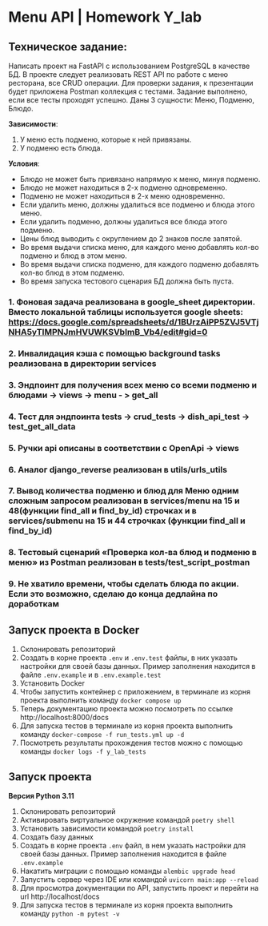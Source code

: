 # Menu API | Homework Y_lab

## Техническое задание:

Написать проект на FastAPI с использованием PostgreSQL в качестве БД. В проекте следует реализовать REST API по работе с меню ресторана, все CRUD операции. Для проверки задания, к презентации будет приложена Postman коллекция с тестами. Задание выполнено, если все тесты проходят успешно. Даны 3 сущности: Меню, Подменю, Блюдо.

__Зависимости__:

1. У меню есть подменю, которые к ней привязаны.
2. У подменю есть блюда.

__Условия__:

* Блюдо не может быть привязано напрямую к меню, минуя подменю.
* Блюдо не может находиться в 2-х подменю одновременно.
* Подменю не может находиться в 2-х меню одновременно.
* Если удалить меню, должны удалиться все подменю и блюда этого меню.
* Если удалить подменю, должны удалиться все блюда этого подменю.
* Цены блюд выводить с округлением до 2 знаков после запятой.
* Во время выдачи списка меню, для каждого меню добавлять кол-во подменю и блюд в этом меню.
* Во время выдачи списка подменю, для каждого подменю добавлять кол-во блюд в этом подменю.
* Во время запуска тестового сценария БД должна быть пуста.

### 1. Фоновая задача реализована в google_sheet директории. Вместо локальной таблицы используется google sheets: https://docs.google.com/spreadsheets/d/1BUrzAiPP5ZVJ5VTjNHA5yTIMPNJmHVUWKSVbImB_Vb4/edit#gid=0
### 2. Инвалидация кэша с помощью background tasks реализована в директории services
### 3. Эндпоинт для получения всех меню со всеми подменю и блюдами -> views -> menu - > get_all
### 4. Тест для эндпоинта tests -> crud_tests -> dish_api_test -> test_get_all_data
### 5. Ручки api описаны в соответствии с OpenApi -> views
### 6. Аналог django_reverse реализован в utils/urls_utils
### 7. Вывод количества подменю и блюд для Меню одним сложным запросом реализован в services/menu на 15 и 48(функции find_all и find_by_id) строчках и в services/submenu на 15 и 44 строчках (функции find_all и find_by_id)
### 8. Тестовый сценарий «Проверка кол-ва блюд и подменю в меню» из Postman реализован в tests/test_script_postman
### 9. Не хватило времени, чтобы сделать блюда по акции. Если это возможно, сделаю до конца дедлайна по доработкам

## Запуск проекта в Docker
1. Склонировать репозиторий
2. Создать в корне проекта `.env` и `.env.test` файлы, в них указать настройки для своей базы данных. Пример заполнения находится в файле `.env.example` и в `.env.example.test`
3. Установить Docker
4. Чтобы запустить контейнер с приложением, в терминале из корня проекта выполнить команду `docker compose up`
5. Теперь документацию проекта можно посмотреть по ссылке http://localhost:8000/docs
6. Для запуска тестов в терминале из корня проекта выполнить команду `docker-compose -f run_tests.yml up -d`
7. Посмотреть результаты прохождения тестов можно с помощью команды `docker logs -f y_lab_tests`



## Запуск проекта

__Версия Python 3.11__
1. Склонировать репозиторий
2. Активировать виртуальное окружение командой `poetry shell`
3. Установить зависимости командой `poetry install`
4. Создать базу данных
4. Создать в корне проекта `.env` файл, в нем указать настройки для своей базы данных. Пример заполнения находится в файле `.env.example`
5. Накатить миграции с помощью команды `alembic upgrade head`
5. Запустить сервер через IDE или командой `uvicorn main:app --reload`
6. Для просмотра документации по API, запустить проект и перейти на url http://localhost/docs
7. Для запуска тестов в терминале из корня проекта выполнить команду `python -m pytest -v`

